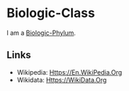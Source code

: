 # Biologic-Class

I am a [Biologic-Phylum](40000085.md).

## Links

- Wikipedia: [Https://En.WikiPedia.Org](https://en.wikipedia.org/wiki/Class_(biology))
- Wikidata: [Https://WikiData.Org](https://wikidata.org/wiki/Q37517)

